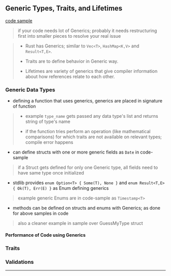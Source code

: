 
## Generic Types, Traits, and Lifetimes

[code sample](./code-samples/chap10.rs)

> if your code needs lot of Generics; probably it needs restructuring first into smaller pieces to resolve your real issue

> * Rust has Generics; similar to `Vec<T>`, `HashMap<K,V>` and `Result<T,E>`.
>
> * Traits are to define behavior in Generic way.
>
> * Lifetimes are variety of generics that give compiler information about how references relate to each other.


### Generic Data Types

* defining a function that uses generics, generics are placed in signature of function

> * example `type_name` gets passed any data type's list and returns string of type's name
>
> * if the function tries perform an operation (like mathematical comparisons) for which traits are not available on relevant types; compile error happens

* can define structs with one or more generic fields as `Date` in code-sample

> if a Struct gets defined for only one Generic type, all fields need to have same type once initialized

* stdlib provides `enum Option<T> { Some(T), None }` and `enum Result<T,E> { Ok(T), Err(E) }` as Enum defining generics

> example generic Enums are in code-sample as `Timestamp<T>`

* methods can be defined on structs and enums with Generics; as done for above samples in code

> also a cleaner example in sample over GuessMyType struct




#### Performance of Code using Generics





### Traits




### Validations



---
